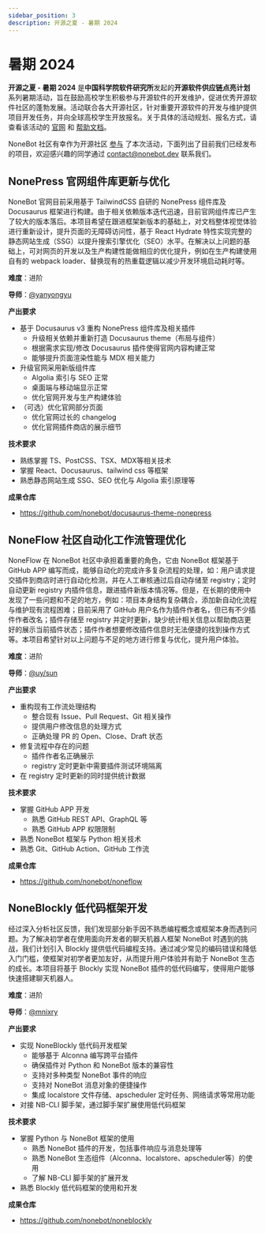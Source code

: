 ```yaml
---
sidebar_position: 3
description: 开源之夏 - 暑期 2024
---
```


# 暑期 2024

**开源之夏 - 暑期 2024** 是**中国科学院软件研究所**发起的**开源软件供应链点亮计划**系列暑期活动，旨在鼓励高校学生积极参与开源软件的开发维护，促进优秀开源软件社区的蓬勃发展。活动联合各大开源社区，针对重要开源软件的开发与维护提供项目开发任务，并向全球高校学生开放报名。关于具体的活动规划、报名方式，请查看该活动的 [官网](https://summer-ospp.ac.cn/) 和 [帮助文档](https://summer-ospp.ac.cn/help/)。

NoneBot 社区有幸作为开源社区 [参与](https://summer-ospp.ac.cn/org/orgdetail/e1fb5b8d-125a-4138-b756-25bd32c0a31a?lang=zh) 了本次活动，下面列出了目前我们已经发布的项目，欢迎感兴趣的同学通过 <contact@nonebot.dev> 联系我们。

## NonePress 官网组件库更新与优化

NoneBot 官网目前采用基于 TailwindCSS 自研的 NonePress 组件库及 Docusaurus 框架进行构建。由于相关依赖版本迭代迅速，目前官网组件库已产生了较大的版本落后。本项目希望在跟进框架新版本的基础上，对文档整体视觉体验进行重新设计，提升页面的无障碍访问性，基于 React Hydrate 特性实现完整的静态网站生成（SSG）以提升搜索引擎优化（SEO）水平。在解决以上问题的基础上，可对网页的开发以及生产构建性能做相应的优化提升，例如在生产构建使用自有的 webpack loader、替换现有的热重载逻辑以减少开发环境启动耗时等。

**难度**：进阶

**导师**：[@yanyongyu](https://github.com/yanyongyu)

**产出要求**

- 基于 Docusaurus v3 重构 NonePress 组件库及相关插件
  - 升级相关依赖并重新打造 Docusaurus theme（布局与组件）
  - 根据需求实现/修改 Docusaurus 插件使得官网内容构建正常
  - 能够提升页面渲染性能与 MDX 相关能力
- 升级官网采用新版组件库
  - Algolia 索引与 SEO 正常
  - 桌面端与移动端显示正常
  - 优化官网开发与生产构建体验
- （可选）优化官网部分页面
  - 优化官网过长的 changelog
  - 优化官网插件商店的展示细节

**技术要求**

- 熟练掌握 TS、PostCSS、TSX、MDX等相关技术
- 掌握 React、Docusaurus、tailwind css 等框架
- 熟悉静态网站生成 SSG、SEO 优化与 Algolia 索引原理等

**成果仓库**

- <https://github.com/nonebot/docusaurus-theme-nonepress>

## NoneFlow 社区自动化工作流管理优化

NoneFlow 在 NoneBot 社区中承担着重要的角色，它由 NoneBot 框架基于 GitHub APP 编写而成，能够自动化的完成许多复杂流程的处理，如：用户请求提交插件到商店时进行自动化检测，并在人工审核通过后自动存储至 registry；定时自动更新 registry 内插件信息，跟进插件新版本情况等。但是，在长期的使用中发现了一些问题和不足的地方，例如：项目本身结构复杂耦合，添加新自动化流程与维护现有流程困难；目前采用了 GitHub 用户名作为插件作者名，但已有不少插件作者改名；插件存储至 registry 并定时更新，缺少统计相关信息以帮助商店更好的展示当前插件状态；插件作者想要修改插件信息时无法便捷的找到操作方式等。本项目希望针对以上问题与不足的地方进行修复与优化，提升用户体验。

**难度**：进阶

**导师**：[@uy/sun](https://github.com/he0119)

**产出要求**

- 重构现有工作流处理结构
  - 整合现有 Issue、Pull Request、Git 相关操作
  - 提供用户修改信息的处理方式
  - 正确处理 PR 的 Open、Close、Draft 状态
- 修复流程中存在的问题
  - 插件作者名正确展示
  - registry 定时更新中需要插件测试环境隔离
- 在 registry 定时更新的同时提供统计数据

**技术要求**

- 掌握 GitHub APP 开发
  - 熟悉 GitHub REST API、GraphQL 等
  - 熟悉 GitHub APP 权限限制
- 熟悉 NoneBot 框架与 Python 相关技术
- 熟悉 Git、GitHub Action、GitHub 工作流

**成果仓库**

- <https://github.com/nonebot/noneflow>

## NoneBlockly 低代码框架开发

经过深入分析社区反馈，我们发现部分新手因不熟悉编程概念或框架本身而遇到问题。为了解决初学者在使用面向开发者的聊天机器人框架 NoneBot 时遇到的挑战，我们计划引入 Blockly 提供低代码编程支持。通过减少常见的编码错误和降低入门门槛，使框架对初学者更加友好，从而提升用户体验并有助于 NoneBot 生态的成长。本项目将基于 Blockly 实现 NoneBot 插件的低代码编写，使得用户能够快速搭建聊天机器人。

**难度**：进阶

**导师**：[@mnixry](https://github.com/mnixry)

**产出要求**

- 实现 NoneBlockly 低代码开发框架
  - 能够基于 Alconna 编写跨平台插件
  - 确保插件对 Python 和 NoneBot 版本的兼容性
  - 支持对多种类型 NoneBot 事件的响应
  - 支持对 NoneBot 消息对象的便捷操作
  - 集成 localstore 文件存储、apscheduler 定时任务、网络请求等常用功能
- 对接 NB-CLI 脚手架，通过脚手架扩展使用低代码框架

**技术要求**

- 掌握 Python 与 NoneBot 框架的使用
  - 熟悉 NoneBot 插件的开发，包括事件响应与消息处理等
  - 熟悉 NoneBot 生态组件（Alconna、localstore、apscheduler等）的使用
  - 了解 NB-CLI 脚手架的扩展开发
- 熟悉 Blockly 低代码框架的使用和开发

**成果仓库**

- <https://github.com/nonebot/noneblockly>
